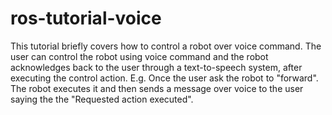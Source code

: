 # ros-tutorial-voice
This tutorial briefly covers how to control a robot over voice command. The user can control the robot using voice command and the robot acknowledges back to the user through a text-to-speech system, after executing the control action.  E.g. Once the user ask the robot to "forward". The robot executes it and then sends a message over voice to the user saying the the "Requested action executed".
